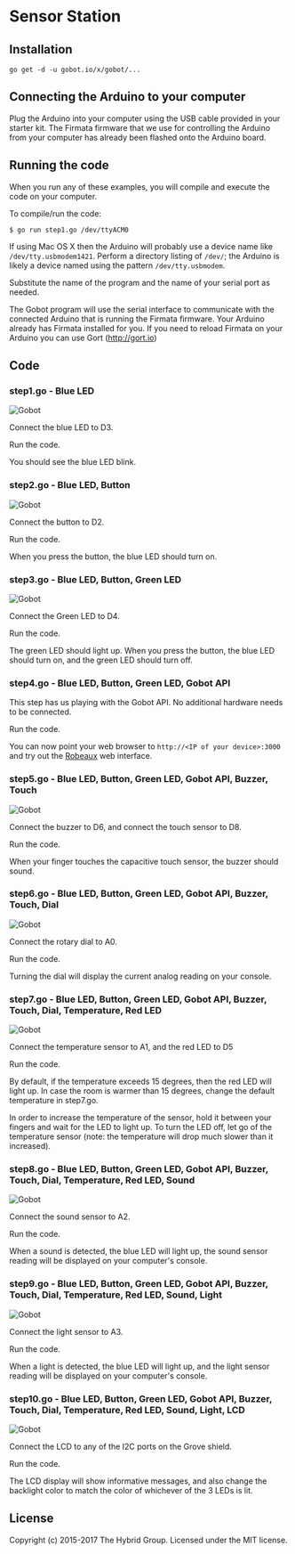 # Sensor Station

## Installation

```
go get -d -u gobot.io/x/gobot/...
```

## Connecting the Arduino to your computer

Plug the Arduino into your computer using the USB cable provided in your starter kit. The Firmata firmware that we use for controlling the Arduino from your computer has already been flashed onto the Arduino board.

## Running the code
When you run any of these examples, you will compile and execute the code on your computer.

To compile/run the code:

```
$ go run step1.go /dev/ttyACM0
```

If using Mac OS X then the Arduino will probably use a device name like `/dev/tty.usbmodem1421`. Perform a directory listing of `/dev/`; the Arduino is likely a device named using the pattern `/dev/tty.usbmodem`.

Substitute the name of the program and the name of your serial port as needed.

The Gobot program will use the serial interface to communicate with the connected Arduino that is running the Firmata firmware. Your Arduino already has Firmata installed for you. If you need to reload Firmata on your Arduino you can use Gort (http://gort.io)

## Code

### step1.go - Blue LED

![Gobot](../../images/sensor/arduino/step1.jpg)

Connect the blue LED to D3.

Run the code.

You should see the blue LED blink.

### step2.go - Blue LED, Button

![Gobot](../../images/sensor/arduino/step2.jpg)

Connect the button to D2.

Run the code.

When you press the button, the blue LED should turn on.

### step3.go - Blue LED, Button, Green LED

![Gobot](../../images/sensor/arduino/step3.jpg)

Connect the Green LED to D4.

Run the code.

The green LED should light up. When you press the button, the blue LED should turn on, and the green LED should turn off.

### step4.go - Blue LED, Button, Green LED, Gobot API

This step has us playing with the Gobot API. No additional hardware needs to be connected.

Run the code.

You can now point your web browser to `http://<IP of your device>:3000` and try out the [Robeaux](https://github.com/hybridgroup/robeaux) web interface.

### step5.go - Blue LED, Button, Green LED, Gobot API, Buzzer, Touch

![Gobot](../../images/sensor/arduino/step5.jpg)

Connect the buzzer to D6, and connect the touch sensor to D8.

Run the code.

When your finger touches the capacitive touch sensor, the buzzer should sound.

### step6.go - Blue LED, Button, Green LED, Gobot API, Buzzer, Touch, Dial

![Gobot](../../images/sensor/arduino/step6.jpg)

Connect the rotary dial to A0.

Run the code.

Turning the dial will display the current analog reading on your console.

### step7.go - Blue LED, Button, Green LED, Gobot API, Buzzer, Touch, Dial, Temperature, Red LED

![Gobot](../../images/sensor/arduino/step7.jpg)

Connect the temperature sensor to A1, and the red LED to D5

Run the code.

By default, if the temperature exceeds 15 degrees, then the red LED will light up.
In case the room is warmer than 15 degrees, change the default temperature in step7.go.

In order to increase the temperature of the sensor, hold it between your fingers and wait for the LED to light up.
To turn the LED off, let go of the temperature sensor (note: the temperature will drop much slower than it increased).

### step8.go - Blue LED, Button, Green LED, Gobot API, Buzzer, Touch, Dial, Temperature, Red LED, Sound

![Gobot](../../images/sensor/arduino/step8.jpg)

Connect the sound sensor to A2.

Run the code.

When a sound is detected, the blue LED will light up, the sound sensor reading will be displayed on your computer's console.

### step9.go - Blue LED, Button, Green LED, Gobot API, Buzzer, Touch, Dial, Temperature, Red LED, Sound, Light

![Gobot](../../images/sensor/arduino/step9.jpg)

Connect the light sensor to A3.

Run the code.

When a light is detected, the blue LED will light up, and the light sensor reading will be displayed on your computer's console.

### step10.go - Blue LED, Button, Green LED, Gobot API, Buzzer, Touch, Dial, Temperature, Red LED, Sound, Light, LCD

![Gobot](../../images/sensor/arduino/step10.jpg)

Connect the LCD to any of the I2C ports on the Grove shield.

Run the code.

The LCD display will show informative messages, and also change the backlight color to match the color of whichever of the 3 LEDs is lit.

## License

Copyright (c) 2015-2017 The Hybrid Group. Licensed under the MIT license.
